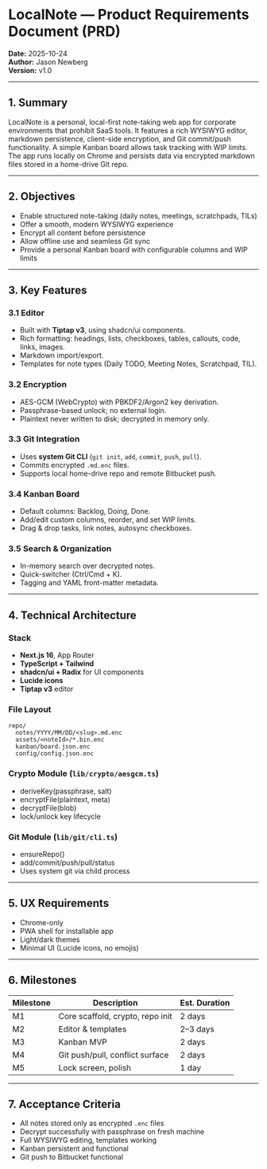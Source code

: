 # LocalNote — Product Requirements Document (PRD)
**Date:** 2025-10-24  
**Author:** Jason Newberg  
**Version:** v1.0

---

## 1. Summary
LocalNote is a personal, local-first note-taking web app for corporate environments that prohibit SaaS tools. It features a rich WYSIWYG editor, markdown persistence, client-side encryption, and Git commit/push functionality. A simple Kanban board allows task tracking with WIP limits. The app runs locally on Chrome and persists data via encrypted markdown files stored in a home-drive Git repo.

---

## 2. Objectives
- Enable structured note-taking (daily notes, meetings, scratchpads, TILs)
- Offer a smooth, modern WYSIWYG experience
- Encrypt all content before persistence
- Allow offline use and seamless Git sync
- Provide a personal Kanban board with configurable columns and WIP limits

---

## 3. Key Features

### 3.1 Editor
- Built with **Tiptap v3**, using shadcn/ui components.
- Rich formatting: headings, lists, checkboxes, tables, callouts, code, links, images.
- Markdown import/export.
- Templates for note types (Daily TODO, Meeting Notes, Scratchpad, TIL).

### 3.2 Encryption
- AES-GCM (WebCrypto) with PBKDF2/Argon2 key derivation.
- Passphrase-based unlock; no external login.
- Plaintext never written to disk; decrypted in memory only.

### 3.3 Git Integration
- Uses **system Git CLI** (`git init`, `add`, `commit`, `push`, `pull`).
- Commits encrypted `.md.enc` files.
- Supports local home-drive repo and remote Bitbucket push.

### 3.4 Kanban Board
- Default columns: Backlog, Doing, Done.
- Add/edit custom columns, reorder, and set WIP limits.
- Drag & drop tasks, link notes, autosync checkboxes.

### 3.5 Search & Organization
- In-memory search over decrypted notes.
- Quick-switcher (Ctrl/Cmd + K).
- Tagging and YAML front-matter metadata.

---

## 4. Technical Architecture

### Stack
- **Next.js 16**, App Router
- **TypeScript + Tailwind**
- **shadcn/ui + Radix** for UI components
- **Lucide icons**
- **Tiptap v3** editor

### File Layout
```
repo/
  notes/YYYY/MM/DD/<slug>.md.enc
  assets/<noteId>/*.bin.enc
  kanban/board.json.enc
  config/config.json.enc
```

### Crypto Module (`lib/crypto/aesgcm.ts`)
- deriveKey(passphrase, salt)
- encryptFile(plaintext, meta)
- decryptFile(blob)
- lock/unlock key lifecycle

### Git Module (`lib/git/cli.ts`)
- ensureRepo()
- add/commit/push/pull/status
- Uses system git via child process

---

## 5. UX Requirements
- Chrome-only
- PWA shell for installable app
- Light/dark themes
- Minimal UI (Lucide icons, no emojis)

---

## 6. Milestones
| Milestone | Description | Est. Duration |
|------------|--------------|---------------|
| M1 | Core scaffold, crypto, repo init | 2 days |
| M2 | Editor & templates | 2–3 days |
| M3 | Kanban MVP | 2 days |
| M4 | Git push/pull, conflict surface | 2 days |
| M5 | Lock screen, polish | 1 day |

---

## 7. Acceptance Criteria
- All notes stored only as encrypted `.enc` files
- Decrypt successfully with passphrase on fresh machine
- Full WYSIWYG editing, templates working
- Kanban persistent and functional
- Git push to Bitbucket functional
